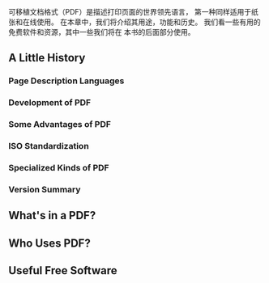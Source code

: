 可移植文档格式（PDF）是描述打印页面的世界领先语言，
第一种同样适用于纸张和在线使用。 
在本章中，我们将介绍其用途，功能和历史。 
我们看一些有用的免费软件和资源，其中一些我们将在
本书的后面部分使用。

## A Little History
### Page Description Languages
### Development of PDF
### Some Advantages of PDF
### ISO Standardization
### Specialized Kinds of PDF
### Version Summary
## What's in a PDF?

## Who Uses PDF?
## Useful Free Software